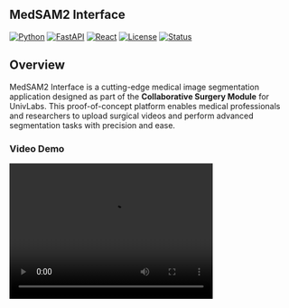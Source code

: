 ## MedSAM2 Interface

[![Python](https://img.shields.io/badge/Python-3.8%2B-blue.svg)](https://www.python.org/)
[![FastAPI](https://img.shields.io/badge/FastAPI-0.100%2B-009688.svg)](https://fastapi.tiangolo.com/)
[![React](https://img.shields.io/badge/React-18.0%2B-61DAFB.svg)](https://reactjs.org/)
[![License](https://img.shields.io/badge/License-MIT-green.svg)](LICENSE)
[![Status](https://img.shields.io/badge/Status-Proof%20of%20Concept-orange.svg)]()

## Overview

MedSAM2 Interface is a cutting-edge medical image segmentation application designed as part of the **Collaborative Surgery Module** for UnivLabs. This proof-of-concept platform enables medical professionals and researchers to upload surgical videos and perform advanced segmentation tasks with precision and ease.

### Video Demo
<video width="360" height="240" controls>
<source src="./assets/output.mp4", type="video/mp4">
<video/>
### Key Features

- **Surgical Video Upload**: Seamlessly upload and process surgical video files
- **Interactive Annotation**: Annotate regions of interest with custom labels for tracking
- **Instance Segmentation**: Perform automatic segmentation of anatomical structures
- **Real-time Processing**: Leverage MedSAM2's advanced AI capabilities for medical imaging
- **Collaborative Workflow**: Designed for multi-user surgical training and analysis
- **Intuitive Interface**: User-friendly web interface for medical professionals

### Use Cases

- **Surgical Training**: Annotate key anatomical structures for educational purposes
- **Research Analysis**: Track and analyze surgical procedures for research studies
- **Quality Assessment**: Evaluate surgical techniques through detailed segmentation
- **Collaborative Learning**: Share and discuss surgical cases with team members

## Architecture

The application follows a modern full-stack architecture:

- **Frontend**: React-based web interface for user interactions
- **Backend**: FastAPI server handling AI processing and data management
- **AI Engine**: MedSAM2 model for medical image segmentation
- **Data Processing**: Efficient video processing and annotation pipeline

## Prerequisites

Before setting up the application, ensure you have the following installed:

- **Python 3.8+**
- **Node.js 16+**
- **npm or yarn**
- **CUDA-compatible GPU** (recommended for optimal performance)

## Installation

### 1. Clone the Repository

```bash
git clone https://github.com/Rishcursion/Univlabs-Traacker.git
cd medsam2-interface
```

### 2. Backend Setup

The backend installation and configuration has been completed. Please refer to the backend documentation for detailed setup instructions.

### 3. Frontend Setup

Navigate to the frontend directory and install dependencies:

```bash
cd frontend
npm install
```

## Running the Application

### Starting the Backend Server

Navigate to the backend directory and start the FastAPI server:

```bash
cd backend
fastapi dev inference_medsam2.py
```

The backend API will be available at `http://localhost:8000`

### Starting the Frontend Server

In a new terminal, navigate to the frontend directory and start the React development server:

```bash
cd frontend
npm run dev 
```

The frontend application will be available at `http://localhost:8080`

### Accessing the Application

Once both servers are running:

1. Open your web browser
2. Navigate to `http://localhost:8080`
3. Begin uploading surgical videos and creating annotations

## API Documentation

With the backend server running, you can access the interactive API documentation at:

- **Swagger UI**: `http://localhost:8000/docs`
- **ReDoc**: `http://localhost:8000/redoc`


## Development Workflow

1. **Upload Video**: Select and upload surgical video files
2. **Initialize Segmentation**: Start adding points without labels for instance segementation, or add labels for semantic segmentation. More unique labels may result in OutOfMemory errors or long processing times. 
3. **Create Annotations**: Add positive or negative points on regions of interest, negative points are for refining the initial prompt that will be fed into the model.
4. **Assign Labels**: Provide descriptive labels for tracked elements
5. **Process Results**: Review and export segmentation results
6. **Collaborate**: Share results with team members for review

## Contributing

This is a proof-of-concept application under active development. Contributions are welcome through:

- Bug reports and feature requests
- Code contributions via pull requests
- Documentation improvements
- Testing and validation feedback

## Technology Stack

- **Frontend**: React, TypeScript, ShadCN 
- **Backend**: FastAPI, Python, Pydantic
- **AI/ML**: MedSAM2, PyTorch, OpenCV

## Roadmap

- [ ] Enhanced video processing capabilities
- [ ] Multi-user collaboration features
- [ ] Integration with medical imaging standards (DICOM)
- [ ] Mobile application support
- [ ] Real-time Inference

## Support

For technical support or questions regarding the MedSAM2 Interface:

- Create an issue in the GitHub repository
- Contact the UnivLabs development team
- Refer to the documentation in the `docs/` directory

## License

This project is licensed under the MIT License. See the [LICENSE](LICENSE) file for details.

## Acknowledgments

- **UnivLabs** for the Collaborative Surgery Module initiative
- **MedSAM2** development team for the underlying AI technology
- **FastAPI** and **React** communities for excellent frameworks

---

**Note**: This is a proof-of-concept application. For production use, additional security measures, testing, and optimization should be implemented.# About:

